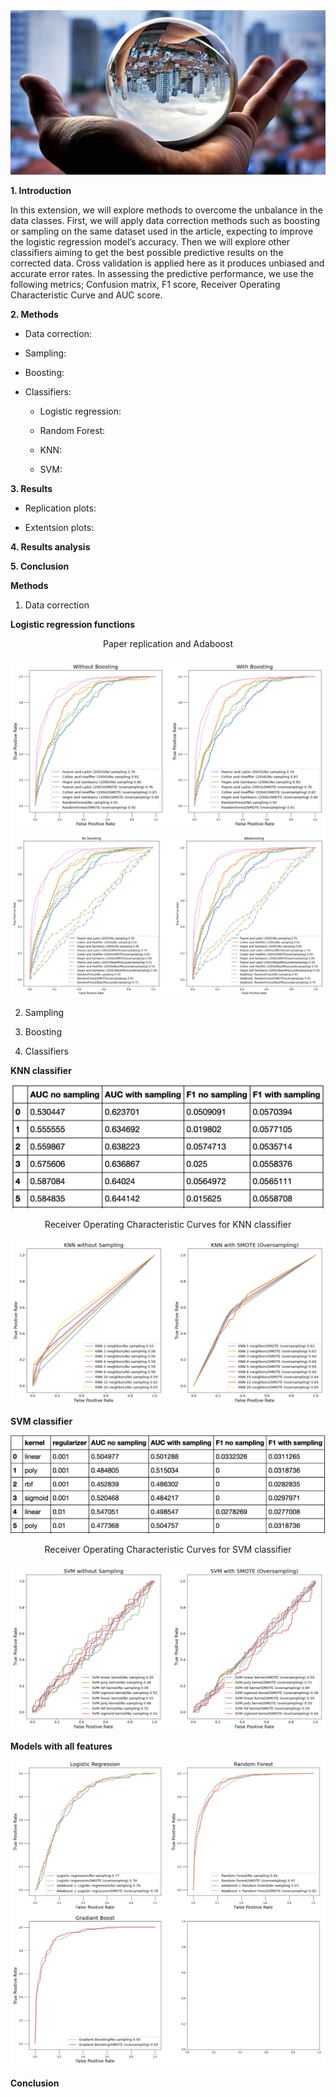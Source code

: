 <img src="img.jpeg">

**1. Introduction**

In this extension, we will explore methods to overcome the unbalance in the data classes. First, we will apply data correction methods such as boosting or sampling on the same dataset used in the article, expecting to improve the logistic regression model’s accuracy. Then we will explore other classifiers aiming to get the best possible predictive results on the corrected data. Cross validation is applied here as it produces unbiased and accurate error rates. In assessing the predictive performance, we use the following metrics; Confusion matrix, F1 score, Receiver Operating Characteristic Curve and AUC score.

**2. Methods**

  * Data correction:
 
  * Sampling: 
 
  * Boosting:
 
  * Classifiers:
 
    * Logistic regression:
  
    * Random Forest:
  
    * KNN:
  
    * SVM:

**3. Results**

  * Replication plots:
 
  * Extentsion plots:
 

**4. Results analysis**

**5. Conclusion**




**Methods**

 1. Data correction
  
  **Logistic regression functions**
  
  <p align="center">
   Paper replication and Adaboost
  </p>
  
  <img src="images/Paper_rep_adaboost.png">
  
  <img src="images/data_correction.png">
  
 2. Sampling
 
 3. Boosting
 
 4. Classifiers
 
  **KNN classifier**
  <p align="center">
   <img src="images/KNN_table.png" width="500">
  </p>

  <p align="center">
   Receiver Operating Characteristic Curves for KNN classifier
  </p>

  <img src="images/KNN_ROC.png">

  **SVM classifier**
  <p align="center">
   <img src="images/SVM_table.png" width="700">
  </p>

  <p align="center">
   Receiver Operating Characteristic Curves for SVM classifier
  </p>

  <img src="images/SVM_ROC.png">


  
  **Models with all features**

  <img src="images/all_features.png">
  
  **Conclusion**
  
  


